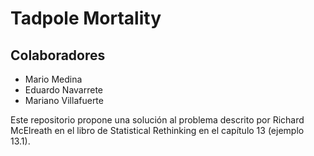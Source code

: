 # Tadpole Mortality

## Colaboradores
- Mario Medina
- Eduardo Navarrete
- Mariano Villafuerte

Este repositorio propone una solución al problema descrito por Richard McElreath en el libro de Statistical Rethinking en el capítulo 13 (ejemplo 13.1). 

